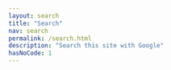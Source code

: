 ```yaml
---
layout: search
title: "Search"
nav: search
permalink: /search.html
description: "Search this site with Google"
hasNoCode: 1
---
```




